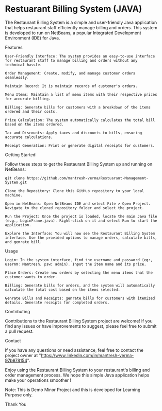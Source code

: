 # Restuarant Billing System (JAVA)

The Restaurant Billing System is a simple and user-friendly Java application that helps restaurant staff efficiently manage billing and orders. 
This system is developed to run on NetBeans, a popular Integrated Development Environment (IDE) for Java.

Features

    User-Friendly Interface: The system provides an easy-to-use interface for restaurant staff to manage billing and orders without any technical hassle.

    Order Management: Create, modify, and manage customer orders seamlessly.

    Maintain Record: It is maintain records of customer's orders.

    Menu Items: Maintain a list of menu items with their respective prices for accurate billing.

    Billing: Generate bills for customers with a breakdown of the items ordered and their costs.

    Price Calculation: The system automatically calculates the total bill based on the items ordered.

    Tax and Discounts: Apply taxes and discounts to bills, ensuring accurate calculations.

    Receipt Generation: Print or generate digital receipts for customers.

Getting Started

Follow these steps to get the Restaurant Billing System up and running on NetBeans:

    git clone https://github.com/mantresh-verma/Restuarant-Management-System.git
    
    Clone the Repository: Clone this GitHub repository to your local machine.
    
    Open in NetBeans: Open NetBeans IDE and select File > Open Project. Navigate to the cloned repository folder and select the project.

    Run the Project: Once the project is loaded, locate the main Java file (e.g., LoginFrame.java). Right-click on it and select Run to start the application.

    Explore the Interface: You will now see the Restaurant Billing System interface. Use the provided options to manage orders, calculate bills, and genrate bill.

Usage

    Login: In the system interface, find the username and password (eg:, usernm: Mantresh, psw: admin). Input the item name and its price.

    Place Orders: Create new orders by selecting the menu items that the customer wants to order.

    Billing: Generate bills for orders, and the system will automatically calculate the total cost based on the items selected.

    Genrate Bills and Receipts: genrate bills for customers with itemized details. Generate receipts for completed orders.

Contributing

Contributions to the Restaurant Billing System project are welcome! If you find any issues or have improvements to suggest, please feel free to submit a pull request.

Contact

If you have any questions or need assistance, feel free to contact the project owner at "https://www.linkedin.com/in/mantresh-verma-97b978154".



Enjoy using the Restaurant Billing System to your restaurant's billing and order management process. 
We hope this simple Java application helps make your operations smoother !

Note: This is Demo Minor Project and this is developed for Learning Purpose only.

Thank You
